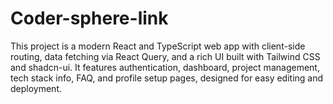 # Coder-sphere-link
This project is a modern React and TypeScript web app with client-side routing, data fetching via React Query, and a rich UI built with Tailwind CSS and shadcn-ui. It features authentication, dashboard, project management, tech stack info, FAQ, and profile setup pages, designed for easy editing and deployment.
